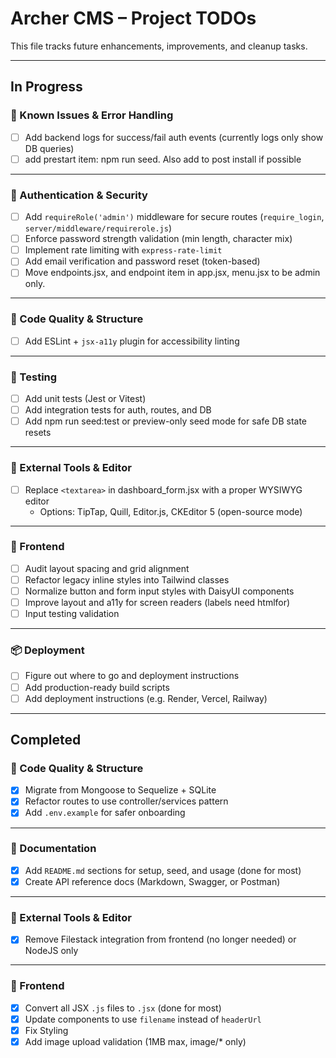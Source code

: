 # Archer CMS – Project TODOs

This file tracks future enhancements, improvements, and cleanup tasks.

---
## In Progress
### 🐛 Known Issues & Error Handling
- [ ] Add backend logs for success/fail auth events (currently logs only show DB queries)
- [ ] add prestart item: npm run seed. Also add to post install if possible

---

### 🔐 Authentication & Security
- [ ] Add `requireRole('admin')` middleware for secure routes (`require_login`, `server/middleware/requirerole.js`)
- [ ] Enforce password strength validation (min length, character mix)
- [ ] Implement rate limiting with `express-rate-limit`
- [ ] Add email verification and password reset (token-based)
- [ ] Move endpoints.jsx, and endpoint item in app.jsx, menu.jsx to be admin only.

---

### 🧠 Code Quality & Structure
- [ ] Add ESLint + `jsx-a11y` plugin for accessibility linting

---

### 🧪 Testing
- [ ] Add unit tests (Jest or Vitest)
- [ ] Add integration tests for auth, routes, and DB
- [ ] Add npm run seed:test or preview-only seed mode for safe DB state resets

---

### 🧰 External Tools & Editor
- [ ] Replace `<textarea>` in dashboard_form.jsx with a proper WYSIWYG editor
    - Options: TipTap, Quill, Editor.js, CKEditor 5 (open-source mode)

---

### 🧱 Frontend
- [ ] Audit layout spacing and grid alignment
- [ ] Refactor legacy inline styles into Tailwind classes
- [ ] Normalize button and form input styles with DaisyUI components
- [ ] Improve layout and a11y for screen readers (labels need htmlfor)
- [ ] Input testing validation

---

### 📦 Deployment
- [ ] Figure out where to go and deployment instructions
- [ ] Add production-ready build scripts
- [ ] Add deployment instructions (e.g. Render, Vercel, Railway)

---

## Completed


### 🧠 Code Quality & Structure
- [x] Migrate from Mongoose to Sequelize + SQLite
- [x] Refactor routes to use controller/services pattern
- [x] Add `.env.example` for safer onboarding

---

### 📝 Documentation
- [x] Add `README.md` sections for setup, seed, and usage (done for most)
- [x] Create API reference docs (Markdown, Swagger, or Postman)

---

### 🧰 External Tools & Editor
- [x] Remove Filestack integration from frontend (no longer needed) or NodeJS only

---

### 🧱 Frontend
- [x] Convert all JSX `.js` files to `.jsx` (done for most)
- [x] Update components to use `filename` instead of `headerUrl`
- [x] Fix Styling
- [x] Add image upload validation (1MB max, image/* only)
